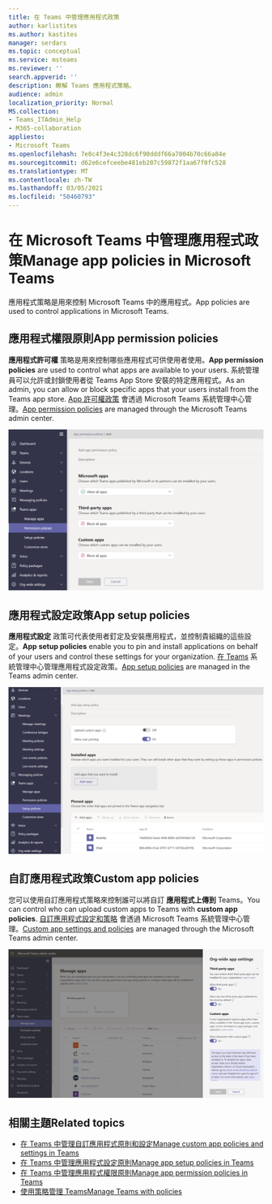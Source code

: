 ```yaml
---
title: 在 Teams 中管理應用程式政策
author: karlistites
ms.author: kastites
manager: serdars
ms.topic: conceptual
ms.service: msteams
ms.reviewer: ''
search.appverid: ''
description: 瞭解 Teams 應用程式策略。
audience: admin
localization_priority: Normal
MS.collection:
- Teams_ITAdmin_Help
- M365-collaboration
appliesto:
- Microsoft Teams
ms.openlocfilehash: 7e0c4f3e4c328dc6f90dddf66a7004b70c66a84e
ms.sourcegitcommit: d62e6cefceebe481eb207c59872f1aa67f0fc528
ms.translationtype: MT
ms.contentlocale: zh-TW
ms.lasthandoff: 03/05/2021
ms.locfileid: "50460793"
---
```

# <a name="manage-app-policies-in-microsoft-teams"></a><span data-ttu-id="15c91-103">在 Microsoft Teams 中管理應用程式政策</span><span class="sxs-lookup"><span data-stu-id="15c91-103">Manage app policies in Microsoft Teams</span></span>

<span data-ttu-id="15c91-104">應用程式策略是用來控制 Microsoft Teams 中的應用程式。</span><span class="sxs-lookup"><span data-stu-id="15c91-104">App policies are used to control applications in Microsoft Teams.</span></span>

## <a name="app-permission-policies"></a><span data-ttu-id="15c91-105">應用程式權限原則</span><span class="sxs-lookup"><span data-stu-id="15c91-105">App permission policies</span></span>

<span data-ttu-id="15c91-106">**應用程式許可權** 策略是用來控制哪些應用程式可供使用者使用。</span><span class="sxs-lookup"><span data-stu-id="15c91-106">**App permission policies** are used to control what apps are available to your users.</span></span> <span data-ttu-id="15c91-107">系統管理員可以允許或封鎖使用者從 Teams App Store 安裝的特定應用程式。</span><span class="sxs-lookup"><span data-stu-id="15c91-107">As an admin, you can allow or block specific apps that your users install from the Teams app store.</span></span> <span data-ttu-id="15c91-108">[App 許可權政策](teams-app-permission-policies.md) 會透過 Microsoft Teams 系統管理中心管理。</span><span class="sxs-lookup"><span data-stu-id="15c91-108">[App permission policies](teams-app-permission-policies.md) are managed through the Microsoft Teams admin center.</span></span>

![應用程式權限原則的螢幕擷取畫面。](media/app-permission-policy.png)

## <a name="app-setup-policies"></a><span data-ttu-id="15c91-110">應用程式設定政策</span><span class="sxs-lookup"><span data-stu-id="15c91-110">App setup policies</span></span>

<span data-ttu-id="15c91-111">**應用程式設定** 政策可代表使用者釘定及安裝應用程式，並控制貴組織的這些設定。</span><span class="sxs-lookup"><span data-stu-id="15c91-111">**App setup policies** enable you to pin and install applications on behalf of your users and control these settings for your organization.</span></span> <span data-ttu-id="15c91-112">[在 Teams](teams-app-setup-policies.md) 系統管理中心管理應用程式設定政策。</span><span class="sxs-lookup"><span data-stu-id="15c91-112">[App setup policies](teams-app-setup-policies.md) are managed in the Teams admin center.</span></span>

![Teams 系統管理中心中應用程式設定策略的螢幕擷取畫面。](media/app-setup-policy.png)

## <a name="custom-app-policies"></a><span data-ttu-id="15c91-114">自訂應用程式政策</span><span class="sxs-lookup"><span data-stu-id="15c91-114">Custom app policies</span></span>

<span data-ttu-id="15c91-115">您可以使用自訂應用程式策略來控制誰可以將自訂 **應用程式上傳到** Teams。</span><span class="sxs-lookup"><span data-stu-id="15c91-115">You can control who can upload custom apps to Teams with **custom app policies**.</span></span> <span data-ttu-id="15c91-116">[自訂應用程式設定和策略](teams-custom-app-policies-and-settings.md) 會透過 Microsoft Teams 系統管理中心管理。</span><span class="sxs-lookup"><span data-stu-id="15c91-116">[Custom app settings and policies](teams-custom-app-policies-and-settings.md) are managed through the Microsoft Teams admin center.</span></span>

![自訂應用程式策略的螢幕擷取畫面。](media/custom-app-policy.png)

## <a name="related-topics"></a><span data-ttu-id="15c91-118">相關主題</span><span class="sxs-lookup"><span data-stu-id="15c91-118">Related topics</span></span>

* [<span data-ttu-id="15c91-119">在 Teams 中管理自訂應用程式原則和設定</span><span class="sxs-lookup"><span data-stu-id="15c91-119">Manage custom app policies and settings in Teams</span></span>](teams-custom-app-policies-and-settings.md)
* [<span data-ttu-id="15c91-120">在 Teams 中管理應用程式設定原則</span><span class="sxs-lookup"><span data-stu-id="15c91-120">Manage app setup policies in Teams</span></span>](teams-app-setup-policies.md)
* [<span data-ttu-id="15c91-121">在 Teams 中管理應用程式權限原則</span><span class="sxs-lookup"><span data-stu-id="15c91-121">Manage app permission policies in Teams</span></span>](teams-app-permission-policies.md)
* [<span data-ttu-id="15c91-122">使用策略管理 Teams</span><span class="sxs-lookup"><span data-stu-id="15c91-122">Manage Teams with policies</span></span>](manage-teams-with-policies.md)
